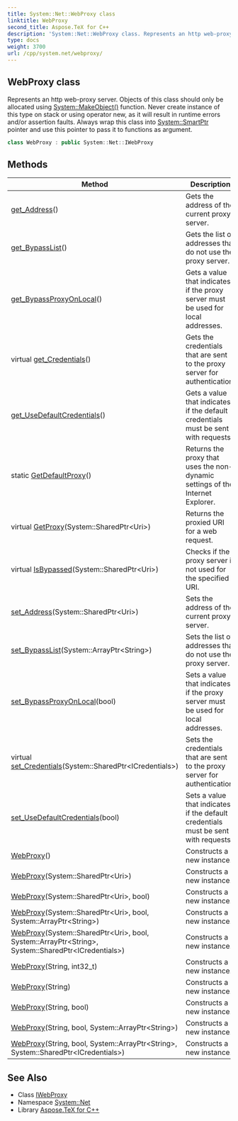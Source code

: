 ```yaml
---
title: System::Net::WebProxy class
linktitle: WebProxy
second_title: Aspose.TeX for C++
description: 'System::Net::WebProxy class. Represents an http web-proxy server. Objects of this class should only be allocated using System::MakeObject() function. Never create instance of this type on stack or using operator new, as it will result in runtime errors and/or assertion faults. Always wrap this class into System::SmartPtr pointer and use this pointer to pass it to functions as argument in C++.'
type: docs
weight: 3700
url: /cpp/system.net/webproxy/
---
```

## WebProxy class


Represents an http web-proxy server. Objects of this class should only be allocated using [System::MakeObject()](../../system/makeobject/) function. Never create instance of this type on stack or using operator new, as it will result in runtime errors and/or assertion faults. Always wrap this class into [System::SmartPtr](../../system/smartptr/) pointer and use this pointer to pass it to functions as argument.

```cpp
class WebProxy : public System::Net::IWebProxy
```

## Methods

| Method | Description |
| --- | --- |
| [get_Address](./get_address/)() | Gets the address of the current proxy server. |
| [get_BypassList](./get_bypasslist/)() | Gets the list of addresses that do not use the proxy server. |
| [get_BypassProxyOnLocal](./get_bypassproxyonlocal/)() | Gets a value that indicates if the proxy server must be used for local addresses. |
| virtual [get_Credentials](./get_credentials/)() | Gets the credentials that are sent to the proxy server for authentication. |
| [get_UseDefaultCredentials](./get_usedefaultcredentials/)() | Gets a value that indicates if the default credentials must be sent with requests. |
| static [GetDefaultProxy](./getdefaultproxy/)() | Returns the proxy that uses the non-dynamic settings of the Internet Explorer. |
| virtual [GetProxy](./getproxy/)(System::SharedPtr\<Uri\>) | Returns the proxied URI for a web request. |
| virtual [IsBypassed](./isbypassed/)(System::SharedPtr\<Uri\>) | Checks if the proxy server is not used for the specified URI. |
| [set_Address](./set_address/)(System::SharedPtr\<Uri\>) | Sets the address of the current proxy server. |
| [set_BypassList](./set_bypasslist/)(System::ArrayPtr\<String\>) | Sets the list of addresses that do not use the proxy server. |
| [set_BypassProxyOnLocal](./set_bypassproxyonlocal/)(bool) | Sets a value that indicates if the proxy server must be used for local addresses. |
| virtual [set_Credentials](./set_credentials/)(System::SharedPtr\<ICredentials\>) | Sets the credentials that are sent to the proxy server for authentication. |
| [set_UseDefaultCredentials](./set_usedefaultcredentials/)(bool) | Sets a value that indicates if the default credentials must be sent with requests. |
| [WebProxy](./webproxy/)() | Constructs a new instance. |
| [WebProxy](./webproxy/)(System::SharedPtr\<Uri\>) | Constructs a new instance. |
| [WebProxy](./webproxy/)(System::SharedPtr\<Uri\>, bool) | Constructs a new instance. |
| [WebProxy](./webproxy/)(System::SharedPtr\<Uri\>, bool, System::ArrayPtr\<String\>) | Constructs a new instance. |
| [WebProxy](./webproxy/)(System::SharedPtr\<Uri\>, bool, System::ArrayPtr\<String\>, System::SharedPtr\<ICredentials\>) | Constructs a new instance. |
| [WebProxy](./webproxy/)(String, int32_t) | Constructs a new instance. |
| [WebProxy](./webproxy/)(String) | Constructs a new instance. |
| [WebProxy](./webproxy/)(String, bool) | Constructs a new instance. |
| [WebProxy](./webproxy/)(String, bool, System::ArrayPtr\<String\>) | Constructs a new instance. |
| [WebProxy](./webproxy/)(String, bool, System::ArrayPtr\<String\>, System::SharedPtr\<ICredentials\>) | Constructs a new instance. |
## See Also

* Class [IWebProxy](../iwebproxy/)
* Namespace [System::Net](../)
* Library [Aspose.TeX for C++](../../)
